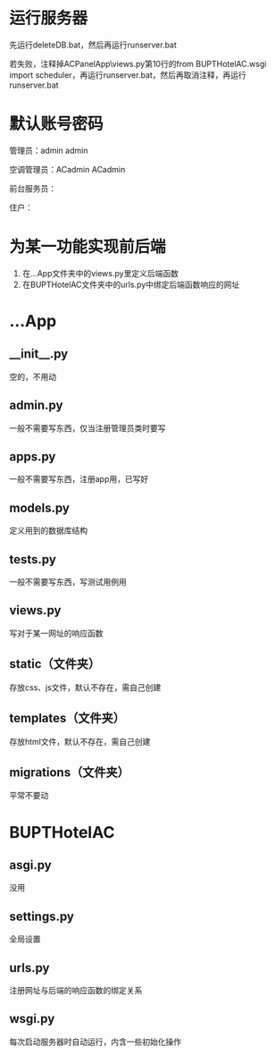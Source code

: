 # 运行服务器

先运行deleteDB.bat，然后再运行runserver.bat

若失败，注释掉ACPanelApp\views.py第10行的from BUPTHotelAC.wsgi import scheduler，再运行runserver.bat，然后再取消注释，再运行runserver.bat

# 默认账号密码

管理员：admin admin

空调管理员：ACadmin ACadmin

前台服务员：

住户：

# 为某一功能实现前后端

1. 在...App文件夹中的views.py里定义后端函数
2. 在BUPTHotelAC文件夹中的urls.py中绑定后端函数响应的网址

# ...App

## \_\_init\_\_.py

空的，不用动

## admin.py

一般不需要写东西，仅当注册管理员类时要写

## apps.py

一般不需要写东西，注册app用，已写好

## models.py

定义用到的数据库结构

## tests.py

一般不需要写东西，写测试用例用

## views.py

写对于某一网址的响应函数

## static（文件夹）

存放css、js文件，默认不存在，需自己创建

## templates（文件夹）

存放html文件，默认不存在，需自己创建

## migrations（文件夹）

平常不要动

# BUPTHotelAC

## asgi.py

没用

## settings.py

全局设置

## urls.py

注册网址与后端的响应函数的绑定关系

## wsgi.py

每次启动服务器时自动运行，内含一些初始化操作